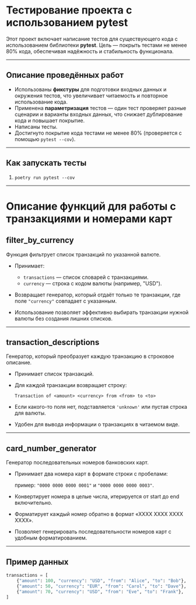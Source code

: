 # Тестирование проекта с использованием pytest

Этот проект включает написание тестов для существующего кода с использованием библиотеки **pytest**. Цель — покрыть тестами не менее 80% кода, обеспечивая надёжность и стабильность функционала.

---

## Описание проведённых работ

- Использованы **фикстуры** для подготовки входных данных и окружения тестов, что увеличивает читаемость и повторное использование кода.
- Применена **параметризация** тестов — один тест проверяет разные сценарии и варианты входных данных, что снижает дублирование кода и повышает покрытие.
- Написаны тесты.
- Достигнуто покрытие кода тестами не менее 80% (проверяется с помощью `pytest --cov`).

---

## Как запускать тесты

1. `poetry run pytest --cov`  

---


# Описание функций для работы с транзакциями и номерами карт

## filter_by_currency

Функция фильтрует список транзакций по указанной валюте.

- Принимает:

  - `transactions` — список словарей с транзакциями.
  - `currency` — строка с кодом валюты (например, "USD").

- Возвращает генератор, который отдаёт только те транзакции, где поле `"currency"` совпадает с указанным.
- Использование позволяет эффективно выбирать транзакции нужной валюты без создания лишних списков.

---

## transaction_descriptions

Генератор, который преобразует каждую транзакцию в строковое описание.

- Принимает список транзакций.
- Для каждой транзакции возвращает строку:  

  `Transaction of <amount> <currency> from <from> to <to>`

- Если какого-то поля нет, подставляется `'unknown'` или пустая строка для валюты.
- Удобен для вывода информации о транзакциях в читаемом виде.

---

## card_number_generator

Генератор последовательных номеров банковских карт.

- Принимает два номера карт в формате строки с пробелами:  

  пример: `"0000 0000 0000 0001"` и `"0000 0000 0000 0003"`.

- Конвертирует номера в целые числа, итерируется от start до end включительно.
- Форматирует каждый номер обратно в формат «XXXX XXXX XXXX XXXX».
- Позволяет генерировать последовательности номеров карт с удобным форматированием.

---

## Пример данных

```python
transactions = [
    {"amount": 100, "currency": "USD", "from": "Alice", "to": "Bob"},
    {"amount": 50, "currency": "EUR", "from": "Carol", "to": "Dave"},
    {"amount": 70, "currency": "USD", "from": "Eve", "to": "Frank"},
]